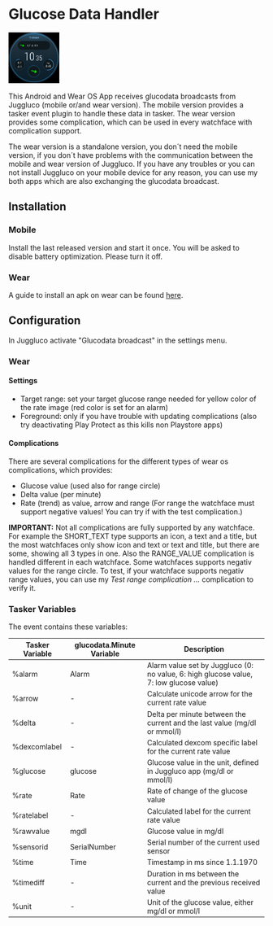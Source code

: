 # Glucose Data Handler

<img src='images/watch.png' width=100>

This Android and Wear OS App receives glucodata broadcasts from Juggluco (mobile or/and wear version).
The mobile version provides a tasker event plugin to handle these data in tasker.
The wear version provides some complication, which can be used in every watchface with complication support.

The wear version is a standalone version, you don´t need the mobile version, if you don´t have problems with the communication between the mobile and wear version of Juggluco. If you have any troubles or you can not install Juggluco on your mobile device for any reason, you can use my both apps which are also exchanging the glucodata broadcast.

## Installation
### Mobile
Install the last released version and start it once. 
You will be asked to disable battery optimization. Please turn it off.

### Wear
A guide to install an apk on wear can be found [here](https://forum.xda-developers.com/t/how-to-install-apps-on-wear-os-all-methods.4510255/).

## Configuration
In Juggluco activate "Glucodata broadcast" in the settings menu.

### Wear

#### Settings

* Target range: set your target glucose range needed for yellow color of the rate image (red color is set for an alarm)
* Foreground: only if you have trouble with updating complications (also try deactivating Play Protect as this kills non Playstore apps)

#### Complications
There are several complications for the different types of wear os complications, which provides:
* Glucose value (used also for range circle)
* Delta value (per minute)
* Rate (trend) as value, arrow and range (For range the watchface must support negative values! You can try if with the test complication.)

**IMPORTANT:** Not all complications are fully supported by any watchface. For example the SHORT_TEXT type supports an icon, a text and a title, but the most watchfaces only show icon and text or text and title, but there are some, showing all 3 types in one.
Also the RANGE_VALUE complication is handled different in each watchface. Some watchfaces supports negativ values for the range circle. To test, if your watchface supports negativ range values, you can use my *Test range complication ...* complication to verify it.

### Tasker Variables

The event contains these variables:


| Tasker Variable | glucodata.Minute Variable | Description                                                                            |
| ----------------- | --------------------------- | ---------------------------------------------------------------------------------------- |
| %alarm          | Alarm                     | Alarm value set by Juggluco (0: no value, 6: high glucose value, 7: low glucose value) |
| %arrow          | -                         | Calculate unicode arrow for the current rate value                                     |
| %delta          | -                         | Delta per minute between the current and the last value (mg/dl or mmol/l)              |
| %dexcomlabel    | -                         | Calculated dexcom specific label for the current rate value                            |
| %glucose        | glucose                   | Glucose value in the unit, defined in Juggluco app (mg/dl or mmol/l)                   |
| %rate           | Rate                      | Rate of change of the glucose value                                                    |
| %ratelabel      | -                         | Calculated label for the current rate value                                            |
| %rawvalue       | mgdl                      | Glucose value in mg/dl                                                                 |
| %sensorid       | SerialNumber              | Serial number of the current used sensor                                               |
| %time           | Time                      | Timestamp in ms since 1.1.1970                                                         |
| %timediff       | -                         | Duration in ms between the current and the previous received value                     |
| %unit           | -                         | Unit of the glucose value, either mg/dl or mmol/l                                      |
